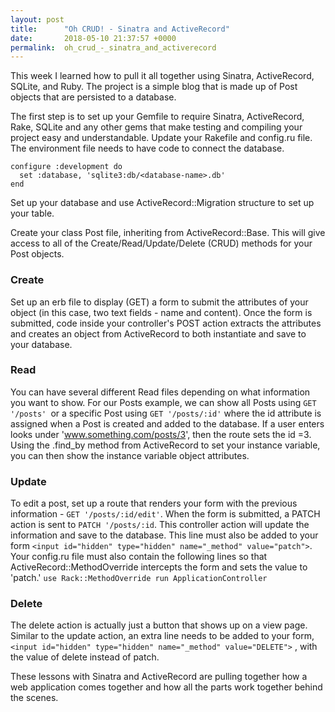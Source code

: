 ```yaml
---
layout: post
title:      "Oh CRUD! - Sinatra and ActiveRecord"
date:       2018-05-10 21:37:57 +0000
permalink:  oh_crud_-_sinatra_and_activerecord
---
```



This week I learned how to pull it all together using Sinatra, ActiveRecord, SQLite, and Ruby. The project is a simple blog that is made up of Post objects that are persisted to a database.

The first step is to set up your Gemfile to require Sinatra, ActiveRecord, Rake, SQLite and any other gems that make testing and compiling your project easy and understandable. Update your Rakefile and config.ru file. The environment file needs to have code to connect the database.
```
configure :development do
  set :database, 'sqlite3:db/<database-name>.db'
end
```

Set up your database and use ActiveRecord::Migration structure to set up your table. 

Create your class Post file, inheriting from ActiveRecord::Base. This will give access to all of the Create/Read/Update/Delete (CRUD) methods for your Post objects.

### Create

Set up an erb file to display (GET) a form to submit the attributes of your object (in this case, two text fields - name and content). Once the form is submitted, code inside your controller's POST action extracts the attributes and creates an object from ActiveRecord to both instantiate and save to your database. 

### Read

You can have several different Read files depending on what information you want to show. For our Posts example, we can show all Posts using `GET '/posts' `or a specific Post using `GET '/posts/:id'` where the id attribute is assigned when a Post is created and added to the database. If a user enters looks under 'www.something.com/posts/3', then the route sets the id =3. Using the .find_by method from ActiveRecord to set your instance variable, you can then show the instance variable object attributes.

### Update

To edit a post, set up a route that renders your form with the previous information - `GET '/posts/:id/edit'`. When the form is submitted, a PATCH action is sent to `PATCH '/posts/:id`. This controller action will update the information and save to the database. This line must also be added to your form `<input id="hidden" type="hidden" name="_method" value="patch">`. Your config.ru file must also contain the following lines so that ActiveRecord::MethodOverride intercepts the form  and sets the value to 'patch.' 
`use Rack::MethodOverride
run ApplicationController`

### Delete

The delete action is actually just a button that shows up on a view page. Similar to the update action, an extra line needs to be added to your form,  `<input id="hidden" type="hidden" name="_method" value="DELETE">` , with the value of delete instead of patch.

These lessons with Sinatra and ActiveRecord are pulling together how a web application comes together and how all the parts work together behind the scenes.



